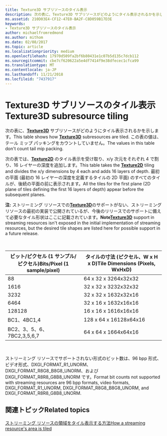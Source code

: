 ```yaml
---
title: Texture3D サブリソースのタイル表示
description: 次の表に、Texture3D サブリソースがどのようにタイル表示されるかを示します。
ms.assetid: 210D03E4-CF12-47E0-BA2F-C8D059B17D3E
keywords:
- Texture3D サブリソースのタイル表示
author: michaelfromredmond
ms.author: mithom
ms.date: 02/08/2017
ms.topic: article
ms.localizationpriority: medium
ms.openlocfilehash: 17970d509fa2bf6b80431e1c07b5d135c7dcb112
ms.sourcegitcommit: cbe7cf620622a5e4df7414f9e38dfecec1cfca99
ms.translationtype: MT
ms.contentlocale: ja-JP
ms.lasthandoff: 11/21/2018
ms.locfileid: "7437917"
---
```

# <a name="texture3d-subresource-tiling"></a><span data-ttu-id="6aafc-104">Texture3D サブリソースのタイル表示</span><span class="sxs-lookup"><span data-stu-id="6aafc-104">Texture3D subresource tiling</span></span>


<span data-ttu-id="6aafc-105">次の表に、[**Texture3D**](https://msdn.microsoft.com/library/windows/desktop/ff471562) サブリソースがどのようにタイル表示されるかを示します。</span><span class="sxs-lookup"><span data-stu-id="6aafc-105">This table shows how [**Texture3D**](https://msdn.microsoft.com/library/windows/desktop/ff471562) subresources are tiled.</span></span> <span data-ttu-id="6aafc-106">この表の値は、テール ミップ パッキングをカウントしていません。</span><span class="sxs-lookup"><span data-stu-id="6aafc-106">The values in this table don't count tail mip packing.</span></span>

<span data-ttu-id="6aafc-107">次の表では、[**Texture2D**](https://msdn.microsoft.com/library/windows/desktop/ff471525) のタイル表示を受け取り、x/y 次元をそれぞれ 4 で割り、16 レイヤーの深度を追加します。</span><span class="sxs-lookup"><span data-stu-id="6aafc-107">This table takes the [**Texture2D**](https://msdn.microsoft.com/library/windows/desktop/ff471525) tiling and divides the x/y dimensions by 4 each and adds 16 layers of depth.</span></span> <span data-ttu-id="6aafc-108">最初の平面 (最初の 16 レイヤーの深度を定義するタイルの 2D 平面) のすべてのタイルが、後続の平面の前に表示されます。</span><span class="sxs-lookup"><span data-stu-id="6aafc-108">All the tiles for the first plane (2D plane of tiles defining the first 16 layers of depth) appear before the subsequent planes.</span></span>

<span data-ttu-id="6aafc-109">**注:** ストリーミング リソースでの[**Texture3D**](https://msdn.microsoft.com/library/windows/desktop/ff471562)のサポートがない、ストリーミング リソースの最初の実装で公開されているが、今後のリリースでのサポートに備えて必要なタイル形状はここに記載されています。</span><span class="sxs-lookup"><span data-stu-id="6aafc-109">**Note**[**Texture3D**](https://msdn.microsoft.com/library/windows/desktop/ff471562) support in streaming resources isn't exposed in the initial implementation of streaming resources, but the desired tile shapes are listed here for possible support in a future release.</span></span>

 

| <span data-ttu-id="6aafc-110">ビット/ピクセル (1 サンプル/ピクセル)</span><span class="sxs-lookup"><span data-stu-id="6aafc-110">Bits/Pixel (1 sample/pixel)</span></span> | <span data-ttu-id="6aafc-111">タイルの寸法 (ピクセル、W x H x D)</span><span class="sxs-lookup"><span data-stu-id="6aafc-111">Tile Dimensions (Pixels, WxHxD)</span></span> |
|-----------------------------|---------------------------------|
| <span data-ttu-id="6aafc-112">8</span><span class="sxs-lookup"><span data-stu-id="6aafc-112">8</span></span>                           | <span data-ttu-id="6aafc-113">64 x 32 x 32</span><span class="sxs-lookup"><span data-stu-id="6aafc-113">64x32x32</span></span>                        |
| <span data-ttu-id="6aafc-114">16</span><span class="sxs-lookup"><span data-stu-id="6aafc-114">16</span></span>                          | <span data-ttu-id="6aafc-115">32 x 32 x 32</span><span class="sxs-lookup"><span data-stu-id="6aafc-115">32x32x32</span></span>                        |
| <span data-ttu-id="6aafc-116">32</span><span class="sxs-lookup"><span data-stu-id="6aafc-116">32</span></span>                          | <span data-ttu-id="6aafc-117">32 x 32 x 16</span><span class="sxs-lookup"><span data-stu-id="6aafc-117">32x32x16</span></span>                        |
| <span data-ttu-id="6aafc-118">64</span><span class="sxs-lookup"><span data-stu-id="6aafc-118">64</span></span>                          | <span data-ttu-id="6aafc-119">32 x 16 x 16</span><span class="sxs-lookup"><span data-stu-id="6aafc-119">32x16x16</span></span>                        |
| <span data-ttu-id="6aafc-120">128</span><span class="sxs-lookup"><span data-stu-id="6aafc-120">128</span></span>                         | <span data-ttu-id="6aafc-121">16 x 16 x 16</span><span class="sxs-lookup"><span data-stu-id="6aafc-121">16x16x16</span></span>                        |
| <span data-ttu-id="6aafc-122">BC1、4</span><span class="sxs-lookup"><span data-stu-id="6aafc-122">BC1,4</span></span>                       | <span data-ttu-id="6aafc-123">128 x 64 x 16</span><span class="sxs-lookup"><span data-stu-id="6aafc-123">128x64x16</span></span>                       |
| <span data-ttu-id="6aafc-124">BC2、3、5、6、7</span><span class="sxs-lookup"><span data-stu-id="6aafc-124">BC2,3,5,6,7</span></span>                 | <span data-ttu-id="6aafc-125">64 x 64 x 16</span><span class="sxs-lookup"><span data-stu-id="6aafc-125">64x64x16</span></span>                        |

 

<span data-ttu-id="6aafc-126">ストリーミング リソースでサポートされない形式のビット数は、96 bpp 形式、ビデオ形式、DXGI\_FORMAT\_R1\_UNORM、DXGI\_FORMAT\_R8G8\_B8G8\_UNORM、および DXGI\_FORMAT\_R8R8\_G8B8\_UNORM です。</span><span class="sxs-lookup"><span data-stu-id="6aafc-126">Format bit counts not supported with streaming resources are 96 bpp formats, video formats, DXGI\_FORMAT\_R1\_UNORM, DXGI\_FORMAT\_R8G8\_B8G8\_UNORM, and DXGI\_FORMAT\_R8R8\_G8B8\_UNORM.</span></span>

## <a name="span-idrelated-topicsspanrelated-topics"></a><span data-ttu-id="6aafc-127"><span id="related-topics"></span>関連トピック</span><span class="sxs-lookup"><span data-stu-id="6aafc-127"><span id="related-topics"></span>Related topics</span></span>


[<span data-ttu-id="6aafc-128">ストリーミング リソースの領域をタイル表示する方法</span><span class="sxs-lookup"><span data-stu-id="6aafc-128">How a streaming resource's area is tiled</span></span>](how-a-streaming-resource-s-area-is-tiled.md)

 

 




